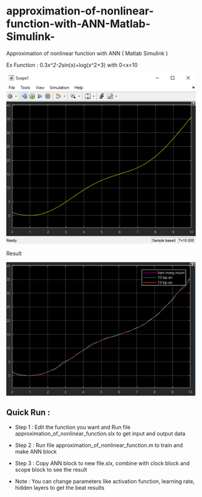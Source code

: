# approximation-of-nonlinear-function-with-ANN-Matlab-Simulink-
Approximation of nonlinear function with ANN ( Matlab Simulink )

Ex Function : 0.3*x^2-2*sin(x)+log(x^2+3) with 0<x<10

![](Approximation_Function_ANN.png)

Result

![](compare.png)

## Quick Run :
* Step 1 : Edit the function you want and Run file approximation_of_nonlinear_function.slx to get input and output data 
* Step 2 : Run file approximation_of_nonlinear_function.m to train and make ANN block
* Step 3 : Copy ANN block to new file.slx, combine with clock block and scope block to see the result

* Note : You can change parameters like activation function, learning rate, hidden layers to get the beat results 

